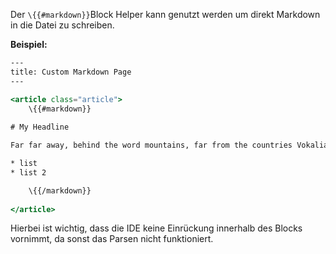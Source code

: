 Der `\{{#markdown}}`Block Helper kann genutzt werden um direkt Markdown in die Datei zu schreiben. 

**Beispiel:**
``` hbs
---
title: Custom Markdown Page
---

<article class="article">
	\{{#markdown}}
	
# My Headline

Far far away, behind the word mountains, far from the countries Vokalia and Consonantia, there live the blind texts. Separated they live in Bookmarksgrove right at the coast of the Semantics, a large language ocean. 

* list
* list 2

	\{{/markdown}}
	
</article>

```

Hierbei ist wichtig, dass die IDE keine Einrückung innerhalb des Blocks vornimmt, da sonst das Parsen nicht funktioniert. 